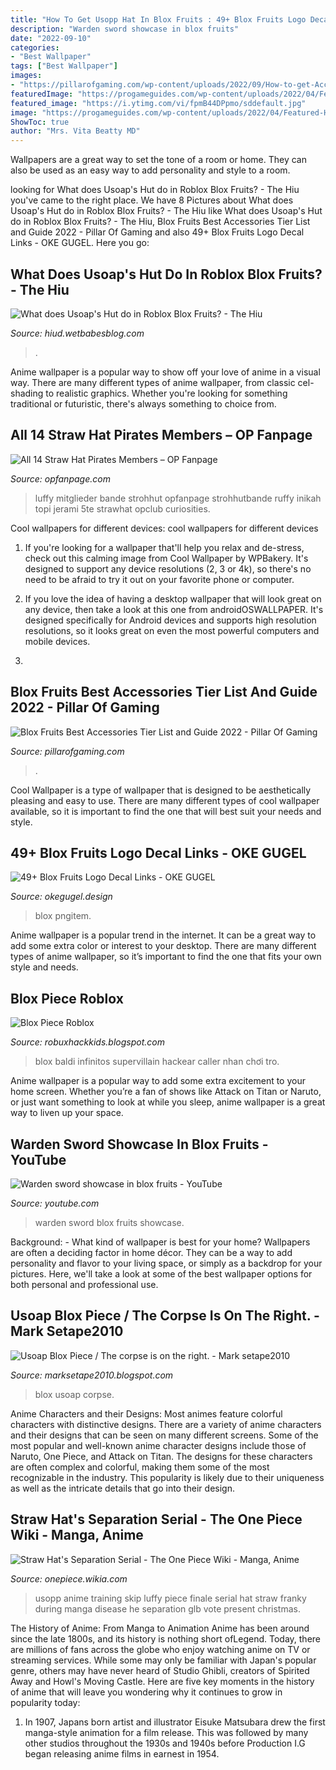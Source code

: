 ```yaml
---
title: "How To Get Usopp Hat In Blox Fruits : 49+ Blox Fruits Logo Decal Links"
description: "Warden sword showcase in blox fruits"
date: "2022-09-10"
categories:
- "Best Wallpaper"
tags: ["Best Wallpaper"]
images:
- "https://pillarofgaming.com/wp-content/uploads/2022/09/How-to-get-Accessories-in-Blox-Fruits.jpg"
featuredImage: "https://progameguides.com/wp-content/uploads/2022/04/Featured-How-to-store-fruit-in-Roblox-Blox-Fruits-1024x576.jpg"
featured_image: "https://i.ytimg.com/vi/fpmB44DPpmo/sddefault.jpg"
image: "https://progameguides.com/wp-content/uploads/2022/04/Featured-How-to-store-fruit-in-Roblox-Blox-Fruits-1024x576.jpg"
ShowToc: true
author: "Mrs. Vita Beatty MD"
---
```



Wallpapers are a great way to set the tone of a room or home. They can also be used as an easy way to add personality and style to a room.

	

		
looking for What does Usoap&#039;s Hut do in Roblox Blox Fruits? - The Hiu you've came to the right place. We have 8 Pictures about What does Usoap&#039;s Hut do in Roblox Blox Fruits? - The Hiu like What does Usoap&#039;s Hut do in Roblox Blox Fruits? - The Hiu, Blox Fruits Best Accessories Tier List and Guide 2022 - Pillar Of Gaming and also 49+ Blox Fruits Logo Decal Links - OKE GUGEL. Here you go:
		
    
## What Does Usoap&#039;s Hut Do In Roblox Blox Fruits? - The Hiu

<img loading=lazy src="https://progameguides.com/wp-content/uploads/2022/04/Featured-How-to-store-fruit-in-Roblox-Blox-Fruits-1024x576.jpg" onerror="this.onerror=null;this.src='https://tse1.mm.bing.net/th?id=OIP.OydFD822dEsyrx1tMQwSqgHaEK&amp;pid=15.1';" alt="What does Usoap&#039;s Hut do in Roblox Blox Fruits? - The Hiu">

_Source: hiud.wetbabesblog.com_

>. 

	

Anime wallpaper is a popular way to show off your love of anime in a visual way. There are many different types of anime wallpaper, from classic cel-shading to realistic graphics. Whether you're looking for something traditional or futuristic, there's always something to choice from.

    
## All 14 Straw Hat Pirates Members – OP Fanpage

<img loading=lazy src="http://www.opfanpage.com/wp-content/uploads/2019/02/z6vi0si8vxg21-1-561x316.jpg" onerror="this.onerror=null;this.src='https://tse2.mm.bing.net/th?id=OIP.Cxsmm6kvSAFLzZbpXk52RQHaEK&amp;pid=15.1';" alt="All 14 Straw Hat Pirates Members – OP Fanpage">

_Source: opfanpage.com_

>luffy mitglieder bande strohhut opfanpage strohhutbande ruffy inikah topi jerami 5te strawhat opclub curiosities. 

	

Cool wallpapers for different devices:
cool wallpapers for different devices 

1. If you're looking for a wallpaper that'll help you relax and de-stress, check out this calming image from Cool Wallpaper by WPBakery. It's designed to support any device resolutions (2, 3 or 4k), so there's no need to be afraid to try it out on your favorite phone or computer.

2. If you love the idea of having a desktop wallpaper that will look great on any device, then take a look at this one from androidOSWALLPAPER. It's designed specifically for Android devices and supports high resolution resolutions, so it looks great on even the most powerful computers and mobile devices.

3.

    
## Blox Fruits Best Accessories Tier List And Guide 2022 - Pillar Of Gaming

<img loading=lazy src="https://pillarofgaming.com/wp-content/uploads/2022/09/How-to-get-Accessories-in-Blox-Fruits.jpg" onerror="this.onerror=null;this.src='https://tse4.mm.bing.net/th?id=OIP.A5iTCdXfI3dbymPG6giE3wHaEK&amp;pid=15.1';" alt="Blox Fruits Best Accessories Tier List and Guide 2022 - Pillar Of Gaming">

_Source: pillarofgaming.com_

>. 

	

Cool Wallpaper is a type of wallpaper that is designed to be aesthetically pleasing and easy to use. There are many different types of cool wallpaper available, so it is important to find the one that will best suit your needs and style.

    
## 49+ Blox Fruits Logo Decal Links - OKE GUGEL

<img loading=lazy src="https://i1.wp.com/png.pngitem.com/pimgs/s/536-5365344_icon-one-piece-png-transparent-png.png" onerror="this.onerror=null;this.src='https://tse4.mm.bing.net/th?id=OIP.viAkE7fJ2MGs7haeSYtLXgHaES&amp;pid=15.1';" alt="49+ Blox Fruits Logo Decal Links - OKE GUGEL">

_Source: okegugel.design_

>blox pngitem. 

	

Anime wallpaper is a popular trend in the internet. It can be a great way to add some extra color or interest to your desktop. There are many different types of anime wallpaper, so it’s important to find the one that fits your own style and needs.

    
## Blox Piece Roblox

<img loading=lazy src="https://i.pinimg.com/564x/4d/e8/2d/4de82da81031d9aa9def9af79a1d20e9.jpg" onerror="this.onerror=null;this.src='https://tse1.mm.bing.net/th?id=OIP.Y5fdrP7zi69IINif-1DzvAAAAA&amp;pid=15.1';" alt="Blox Piece Roblox">

_Source: robuxhackkids.blogspot.com_

>blox baldi infinitos supervillain hackear caller nhan chơi tro. 

	

Anime wallpaper is a popular way to add some extra excitement to your home screen. Whether you’re a fan of shows like Attack on Titan or Naruto, or just want something to look at while you sleep, anime wallpaper is a great way to liven up your space.

    
## Warden Sword Showcase In Blox Fruits - YouTube

<img loading=lazy src="https://i.ytimg.com/vi/tMl-f4jdC10/hqdefault.jpg" onerror="this.onerror=null;this.src='https://tse1.mm.bing.net/th?id=OIP.GBOxu-WR9YdiowXyAJD0dAHaFj&amp;pid=15.1';" alt="Warden sword showcase in blox fruits - YouTube">

_Source: youtube.com_

>warden sword blox fruits showcase. 

	

Background: - What kind of wallpaper is best for your home?
Wallpapers are often a deciding factor in home décor. They can be a way to add personality and flavor to your living space, or simply as a backdrop for your pictures. Here, we'll take a look at some of the best wallpaper options for both personal and professional use.

    
## Usoap Blox Piece / The Corpse Is On The Right. - Mark Setape2010

<img loading=lazy src="https://i.ytimg.com/vi/fpmB44DPpmo/sddefault.jpg" onerror="this.onerror=null;this.src='https://tse1.mm.bing.net/th?id=OIP.cFUSMewktKeNqYxP0zRMKgHaFj&amp;pid=15.1';" alt="Usoap Blox Piece / The corpse is on the right. - Mark setape2010">

_Source: marksetape2010.blogspot.com_

>blox usoap corpse. 

	

Anime Characters and their Designs: Most animes feature colorful characters with distinctive designs.
There are a variety of anime characters and their designs that can be seen on many different screens. Some of the most popular and well-known anime character designs include those of Naruto, One Piece, and Attack on Titan. The designs for these characters are often complex and colorful, making them some of the most recognizable in the industry. This popularity is likely due to their uniqueness as well as the intricate details that go into their design.

    
## Straw Hat&#039;s Separation Serial - The One Piece Wiki - Manga, Anime

<img loading=lazy src="http://static2.wikia.nocookie.net/__cb20130209010315/onepiece/images/e/e6/Usopp&#039;s_&quot;I&#039;ll-Die-If-I&#039;m-On-My-Own_Disease&quot;_Anime_Finale.png" onerror="this.onerror=null;this.src='https://tse2.mm.bing.net/th?id=OIP.VgedYl-EnxfkFCr3UJNs8QHaEK&amp;pid=15.1';" alt="Straw Hat&#039;s Separation Serial - The One Piece Wiki - Manga, Anime">

_Source: onepiece.wikia.com_

>usopp anime training skip luffy piece finale serial hat straw franky during manga disease he separation glb vote present christmas. 

	

The History of Anime: From Manga to Animation
Anime has been around since the late 1800s, and its history is nothing short ofLegend. Today, there are millions of fans across the globe who enjoy watching anime on TV or streaming services. While some may only be familiar with Japan's popular genre, others may have never heard of Studio Ghibli, creators of Spirited Away and Howl's Moving Castle. Here are five key moments in the history of anime that will leave you wondering why it continues to grow in popularity today:
1) In 1907, Japans born artist and illustrator Eisuke Matsubara drew the first manga-style animation for a film release. This was followed by many other studios throughout the 1930s and 1940s before Production I.G began releasing anime films in earnest in 1954.

